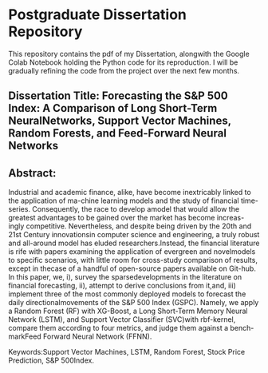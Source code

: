 # Postgraduate Dissertation Repository
 
This repository contains the pdf of my Dissertation, alongwith the Google Colab Notebook holding the Python code for its reproduction. I will be gradually refining the code from the project over the next few months.

## Dissertation Title: Forecasting the S&P 500 Index: A Comparison of Long Short-Term NeuralNetworks, Support Vector Machines, Random Forests, and Feed-Forward Neural Networks

## Abstract: 
Industrial and academic finance, alike, have become inextricably linked to the application of ma-chine learning models and the study of financial time-series.  Consequently, the race to develop amodel that would allow the greatest advantages to be gained over the market has become increas-ingly competitive. Nevertheless, and despite being driven by the 20th and 21st Century innovationsin computer science and engineering, a truly robust and all-around model has eluded researchers.Instead, the financial literature is rife with papers examining the application of evergreen and novelmodels to specific scenarios, with little room for cross-study comparison of results, except in thecase of a handful of open-source papers available on Git-hub. In this paper, we, i), survey the sparsedevelopments in the literature on financial forecasting, ii), attempt to derive conclusions from it,and, iii) implement three of the most commonly deployed models to forecast the daily directionalmovements of the S&P 500 Index (GSPC). Namely, we apply a Random Forest (RF) with XG-Boost, a Long Short-Term Memory Neural Network (LSTM), and Support Vector Classifier (SVC)with rbf-kernel, compare them according to four metrics, and judge them against a bench-markFeed Forward Neural Network (FFNN).

Keywords:Support Vector Machines, LSTM, Random Forest, Stock Price Prediction, S&P 500Index.
